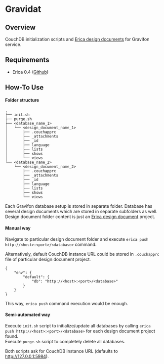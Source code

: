 Gravidat
========

## Overview
CouchDB initialization scripts and [Erica design documents](https://github.com/benoitc/erica#1--about-the-design-doc) for Gravifon service.

## Requirements
- Erica 0.4 ([Github](https://github.com/benoitc/erica))

## How-To Use

#### Folder structure
	.
	├── init.sh
	├── purge.sh
	├── <database_name_1>
	│   └── <design_document_name_1>
	│       ├── .couchapprc
	│       ├── _attachments
	│       ├── _id
	│       ├── language
	│       ├── lists
	│       ├── shows
	│       └── views
	└── <database_name_2>
	    └── <design_document_name_2>
	        ├── .couchapprc
	        ├── _attachments
	        ├── _id
	        ├── language
	        ├── lists
	        ├── shows
	        └── views

Each Gravifon database setup is stored in separate folder. Database has several design documents which are stored in separate subfolders as well. Design document folder content is just an [Erica design document](https://github.com/benoitc/erica#1--about-the-design-doc) project.

#### Manual way
Navigate to particular design document folder and execute `erica push http://<host>:<port>/<database>` command.

Alternatively, default CouchDB instance URL could be stored in `.couchapprc` file of particular design document project.

	{
	    "env": {
	        "default": {
	            "db": "http://<host>:<port>/<database>"
	        }
	    }
	}

This way, `erica push` command execution would be enough.

#### Semi-automated way
Execute `init.sh` script to initialize/update all databases by calling `erica push http://<host>:<port>/<database>` for each design document project found.  
Execute `purge.sh` script to completely delete all databases.

Both scripts ask for CouchDB instance URL (defaults to http://127.0.0.1:5984).
